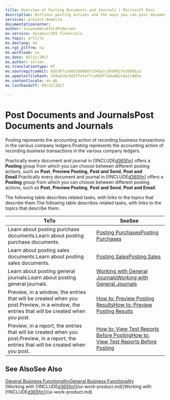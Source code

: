 ```yaml
---
title: Overview of Posting Documents and Journals | Microsoft Docs
description: Outlines posting actions and the ways you can post documents and journals.
services: project-madeira
documentationcenter: 
author: SusanneWindfeldPedersen
ms.service: dynamics365-financials
ms.topic: article
ms.devlang: na
ms.tgt_pltfrm: na
ms.workload: na
ms.date: 05/12/2017
ms.author: solsen
ms.translationtype: HT
ms.sourcegitcommit: 81636fc2e661bd9b07c54da1cd5d0d27e30d01a2
ms.openlocfilehash: 349ad16c943f7efef7ca920f7adad82c8a1c0d5e
ms.contentlocale: en-gb
ms.lasthandoff: 09/22/2017

---
```

# <a name="post-documents-and-journals"></a><span data-ttu-id="5432e-103">Post Documents and Journals</span><span class="sxs-lookup"><span data-stu-id="5432e-103">Post Documents and Journals</span></span>
<span data-ttu-id="5432e-104">Posting represents the accounting action of recording business transactions in the various company ledgers.</span><span class="sxs-lookup"><span data-stu-id="5432e-104">Posting represents the accounting action of recording business transactions in the various company ledgers.</span></span>

<span data-ttu-id="5432e-105">Practically every document and journal in [!INCLUDE[d365fin](includes/d365fin_md.md)] offers a **Posting** group from which you can choose between different posting actions, such as **Post**, **Preview Posting**, **Post and Send**, **Post and Email**.</span><span class="sxs-lookup"><span data-stu-id="5432e-105">Practically every document and journal in [!INCLUDE[d365fin](includes/d365fin_md.md)] offers a **Posting** group from which you can choose between different posting actions, such as **Post**, **Preview Posting**, **Post and Send**, **Post and Email**.</span></span>

<span data-ttu-id="5432e-106">The following table describes related tasks, with links to the topics that describe them.</span><span class="sxs-lookup"><span data-stu-id="5432e-106">The following table describes related tasks, with links to the topics that describe them.</span></span>

| <span data-ttu-id="5432e-107">To</span><span class="sxs-lookup"><span data-stu-id="5432e-107">To</span></span> | <span data-ttu-id="5432e-108">See</span><span class="sxs-lookup"><span data-stu-id="5432e-108">See</span></span> |
| --- | --- |
| <span data-ttu-id="5432e-109">Learn about posting purchase documents.</span><span class="sxs-lookup"><span data-stu-id="5432e-109">Learn about posting purchase documents.</span></span> |[<span data-ttu-id="5432e-110">Posting Purchases</span><span class="sxs-lookup"><span data-stu-id="5432e-110">Posting Purchases</span></span>](ui-post-purchases.md) |
| <span data-ttu-id="5432e-111">Learn about posting sales documents.</span><span class="sxs-lookup"><span data-stu-id="5432e-111">Learn about posting sales documents.</span></span> |[<span data-ttu-id="5432e-112">Posting Sales</span><span class="sxs-lookup"><span data-stu-id="5432e-112">Posting Sales</span></span>](ui-post-sales.md) |
| <span data-ttu-id="5432e-113">Learn about posting general journals.</span><span class="sxs-lookup"><span data-stu-id="5432e-113">Learn about posting general journals.</span></span> |[<span data-ttu-id="5432e-114">Working with General Journals</span><span class="sxs-lookup"><span data-stu-id="5432e-114">Working with General Journals</span></span>](ui-work-general-journals.md) |
| <span data-ttu-id="5432e-115">Preview, in a window, the entries that will be created when you post.</span><span class="sxs-lookup"><span data-stu-id="5432e-115">Preview, in a window, the entries that will be created when you post.</span></span> |[<span data-ttu-id="5432e-116">How to: Preview Posting Results</span><span class="sxs-lookup"><span data-stu-id="5432e-116">How to: Preview Posting Results</span></span>](ui-how-preview-post-results.md) |
| <span data-ttu-id="5432e-117">Preview, in a report, the entries that will be created when you post.</span><span class="sxs-lookup"><span data-stu-id="5432e-117">Preview, in a report, the entries that will be created when you post.</span></span> |[<span data-ttu-id="5432e-118">How to: View Test Reports Before Posting</span><span class="sxs-lookup"><span data-stu-id="5432e-118">How to: View Test Reports Before Posting</span></span>](ui-how-view-test-reports-posting.md) |

## <a name="see-also"></a><span data-ttu-id="5432e-119">See Also</span><span class="sxs-lookup"><span data-stu-id="5432e-119">See Also</span></span>
[<span data-ttu-id="5432e-120">General Business Functionality</span><span class="sxs-lookup"><span data-stu-id="5432e-120">General Business Functionality</span></span>](ui-across-business-areas.md)  
<span data-ttu-id="5432e-121">[Working with [!INCLUDE[d365fin](includes/d365fin_md.md)]](ui-work-product.md)</span><span class="sxs-lookup"><span data-stu-id="5432e-121">[Working with [!INCLUDE[d365fin](includes/d365fin_md.md)]](ui-work-product.md)</span></span>



